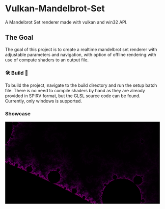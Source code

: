 # Vulkan-Mandelbrot-Set
A Mandelbrot Set renderer made with vulkan and win32 API.
## The Goal
The goal of this project is to create a realtime mandelbrot set renderer with adjustable parameters and navigation, with
option of offline rendering with use of compute shaders to an output file.
### 🛠️ Build 🧰
To build the project, navigate to the build directory and run the setup batch file. There is no need to compile shaders by hand as they are already provided in SPIRV format, but the GLSL source code can be found. Currently, only windows is supported.
### Showcase
![10kIters](https://github.com/CzekoladowyKocur/Vulkan-Mandelbrot-Set/blob/master/showcase/TenThousandIterations.png)
